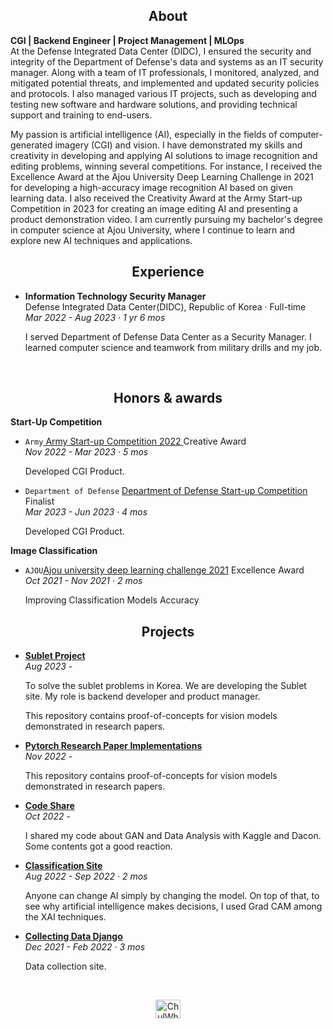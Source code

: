 
<h2 align="center">About</h2>

**CGI | Backend Engineer | Project Management | MLOps** <br>
At the Defense Integrated Data Center (DIDC), I ensured the security and integrity of the Department of Defense's data and systems as an IT security manager. Along with a team of IT professionals, I monitored, analyzed, and mitigated potential threats, and implemented and updated security policies and protocols. I also managed various IT projects, such as developing and testing new software and hardware solutions, and providing technical support and training to end-users. 

My passion is artificial intelligence (AI), especially in the fields of computer-generated imagery (CGI) and vision. I have demonstrated my skills and creativity in developing and applying AI solutions to image recognition and editing problems, winning several competitions. For instance, I received the Excellence Award at the Ajou University Deep Learning Challenge in 2021 for developing a high-accuracy image recognition AI based on given learning data. I also received the Creativity Award at the Army Start-up Competition in 2023 for creating an image editing AI and presenting a product demonstration video. I am currently pursuing my bachelor's degree in computer science at Ajou University, where I continue to learn and explore new AI techniques and applications.

<h2 align="center">Experience</h2>
<ul>
  <li><b>Information Technology Security Manager</b></li>
  Defense Integrated Data Center(DIDC), Republic of Korea · Full-time <br>
  <em>Mar 2022 - Aug 2023 · 1 yr 6 mos</em>
  <p>I served Department of Defense Data Center as a Security Manager. I learned computer science and teamwork from military drills and my job.
  </p>
</ul> <br>

<h2 align="center">Honors & awards</h2>
<strong align="center">Start-Up Competition</strong><br>
<ul>
<li><code>Army</code><a href="https://www.youtube.com/watch?v=6UKhfe7kEWY"> Army Start-up Competition 2022 </a> Creative Award </li> <em>Nov 2022 - Mar 2023 · 5 mos</em>
  <p>Developed CGI Product.</p>

<li><code>Department of Defense</code> <a href="https://www.youtube.com/watch?v=6UKhfe7kEWY/"> Department of Defense Start-up Competition </a> Finalist </li> <em>Mar 2023 - Jun 2023 · 4 mos</em>
<p>Developed CGI Product.</p>
</ul>
<strong align="center">Image Classification</strong><br>
<ul><li><code>AJOU</code><a href="https://github.com/cjfghk5697/AjouDeeplearning_Compete">Ajou university deep learning challenge 2021</a> Excellence Award</li> <em>Oct 2021 - Nov 2021 · 2 mos</em>
<p>Improving Classification Models Accuracy</p>
</ul>

<h2 align="center">Projects</h2>
<ul>
    <li><b><a href="https://github.com/Sublet-K/Sublet">Sublet Project</li></a></b></li>
    </li></a></b></li> <em>Aug 2023 - </em>
    <p>To solve the sublet problems in Korea. We are developing the Sublet site. My role is backend developer and product manager.</p>
  
  <p>This repository contains proof-of-concepts for vision models demonstrated in research papers. </p>
  <li><b><a href="https://github.com/cjfghk5697/Pytorch-Research-Paper-Implementations">Pytorch Research Paper Implementations
</li></a></b></li> <em>Nov 2022 - </em>
  <p>This repository contains proof-of-concepts for vision models demonstrated in research papers. </p>
  
  <li><b><a href="https://github.com/cjfghk5697/Code_Share">Code Share
</li></a></b></li> <em>Oct 2022 - </em>
  <p>I shared my code about GAN and Data Analysis with Kaggle and Dacon. Some contents got a good reaction.</p>
  
  <li><b><a href="https://github.com/cjfghk5697/classification_site">Classification Site</li></a></b></li>  <em> Aug 2022 - Sep 2022 · 2 mos</em>
  <p>  Anyone can change AI simply by changing the model. On top of that, to see why artificial intelligence makes decisions, I used Grad CAM among the XAI techniques.</p>

  <li><b><a href="https://github.com/cjfghk5697/Collecting_Data_Django">Collecting Data Django</li></a></b></li>  <em> Dec 2021 - Feb 2022 · 3 mos</em>
  <p>Data collection site.</p> 
</ul> <br>


<p align="center">
<a href="https://www.linkedin.com/in/chulwha-han-441370249/" rel="nofollow"><img align="center" src="https://raw.githubusercontent.com/rahuldkjain/github-profile-readme-generator/master/src/images/icons/Social/linked-in-alt.svg" alt="ChulWha Han" height="30" width="40" style="max-width: 100%;">
</a>
</p>
